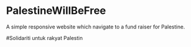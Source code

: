 # PalestineWillBeFree
A simple responsive website which navigate to a fund raiser for Palestine.

#Solidariti untuk rakyat Palestin
